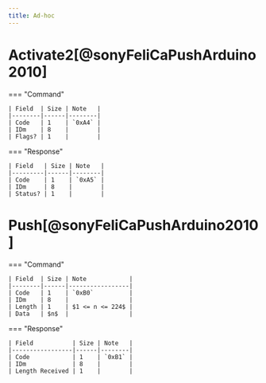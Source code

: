 ```yaml
---
title: Ad-hoc
---
```


# Activate2[@sonyFeliCaPushArduino2010]

=== "Command"

	| Field  | Size | Note   |
	|--------|------|--------|
	| Code   | 1    | `0xA4` |
	| IDm    | 8    |        |
	| Flags? | 1    |        |

=== "Response"

	| Field   | Size | Note   |
	|---------|------|--------|
	| Code    | 1    | `0xA5` |
	| IDm     | 8    |        |
	| Status? | 1    |        |

# Push[@sonyFeliCaPushArduino2010]

=== "Command"

	| Field  | Size | Note            |
	|--------|------|-----------------|
	| Code   | 1    | `0xB0`          |
	| IDm    | 8    |                 |
	| Length | 1    | $1 <= n <= 224$ |
	| Data   | $n$  |                 |

=== "Response"

	| Field           | Size | Note   |
	|-----------------|------|--------|
	| Code            | 1    | `0xB1` |
	| IDm             | 8    |        |
	| Length Received | 1    |        |
